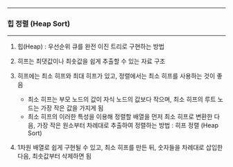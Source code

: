 -----
### 힙 정렬 (Heap Sort)
-----
1. 힙(Heap) : 우선순위 큐를 완전 이진 트리로 구현하는 방법
2. 히프는 최댓값이나 최솟값을 쉽게 추출할 수 있는 자료 구조
3. 히프에는 최소 히프와 최대 히프가 있고, 정렬에서는 최소 히프를 사용하는 것이 좋음
   - 최소 히프는 부모 노드의 값이 자식 노드의 값보다 작으며, 최소 히프의 루트 노드는 가장 작은 값을 가지게 됨
   - 최소 히프의 이러한 특성을 이용해 정렬할 배열을 먼저 최소 히프로 변환한 다음, 가장 작은 원소부터 차례대로 추출하여 정렬하는 방법 : 히프 정렬 (Heap Sort)

4. 1차원 배열로 쉽게 구현될 수 있고, 최소 히프를 만든 뒤, 숫자들을 차례대로 삽입한 다음, 최솟값부터 삭제하면 됨
